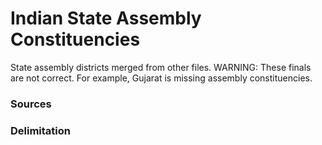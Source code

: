 # Indian State Assembly Constituencies
 State assembly districts merged from other files. WARNING: These finals are not correct. For example, Gujarat is missing assembly constituencies. 
### Sources

### Delimitation